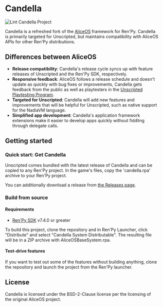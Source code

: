 # Candella

![Lint Candella Project](https://github.com/UnscriptedVN/candella/workflows/Lint%20Candella%20Project/badge.svg)

Candella is a refreshed fork of the [AliceOS](https://aliceos.app) framework for Ren'Py. Candella is primarily targeted for Unscripted, but maintains compatibility with AliceOS APIs for other Ren'Py distributions.

## Differences between AliceOS

- **Release compatibility**: Candella's release cycle syncs up with feature releases of Unscripted and the Ren'Py SDK, respectively.
- **Responsive feedback**: AliceOS follows a release schedule and doesn't update as quickly with bug fixes or improvements, Candella gets feedback from the public as well as playtesters in the [Unscripted Playtesting Program][uvn-beta].
- **Targeted for Unscripted**: Candella will add new features and improvements that will be helpful for Unscripted, such as native support for the NadiaVM language.
- **Simplified app development**: Candella's application framework extensions make it easier to develop apps quickly without fiddling through delegate calls.

## Getting started

### Quick start: Get Candella

Unscripted comes bundled with the latest release of Candella and can be copied to any Ren'Py project. In the game's files, copy the 'candella.rpa' archive to your Ren'Py project.

You can additionally download a release from [the Releases page][releases].

### Build from source

#### Requirements
- [Ren'Py SDK][renpy] v7.4.0 or greater

To build this project, clone the repository and in Ren'Py Launcher, click "Distribute" and select "Candella System Distributable". The resulting file will be in a ZIP archive with AliceOSBaseSystem.rpa.

#### Test-drive features

If you want to test out some of the features without building anything, clone the repository and launch the project from the Ren'Py launcher.

## License

Candella is licensed under the BSD-2-Clause license per the licensing of the original AliceOS project.

<!-- Links -->

[releases]: https://github.com/UnscriptedVN/candella/releases/
[uvn-beta]: https://beta.unscriptedvn.dev
[renpy]: https://renpy.org